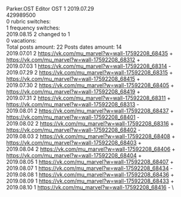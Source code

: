 Parker.OST	Editor OST 1 2019.07.29\
429989500\
0 rubric switches:\
1 frequency switches:\
2019.08.15 2 changed to 1 \
0 vacations:\
Total posts amount: 22	Posts dates amount: 14\
2019.07.01 2 https://vk.com/mu_marvel?w=wall-17592208_68435 + https://vk.com/mu_marvel?w=wall-17592208_68312 + \
2019.07.03 1 https://vk.com/mu_marvel?w=wall-17592208_68314 - \
2019.07.29 2 https://vk.com/mu_marvel?w=wall-17592208_68315 + https://vk.com/mu_marvel?w=wall-17592208_68415 + \
2019.07.30 2 https://vk.com/mu_marvel?w=wall-17592208_68405 + https://vk.com/mu_marvel?w=wall-17592208_68419 + \
2019.07.31 2 https://vk.com/mu_marvel?w=wall-17592208_68311 + https://vk.com/mu_marvel?w=wall-17592208_68313 - \
2019.08.01 2 https://vk.com/mu_marvel?w=wall-17592208_68437 + https://vk.com/mu_marvel?w=wall-17592208_68401 - \
2019.08.02 2 https://vk.com/mu_marvel?w=wall-17592208_68316 + https://vk.com/mu_marvel?w=wall-17592208_68402 - \
2019.08.03 2 https://vk.com/mu_marvel?w=wall-17592208_68408 + https://vk.com/mu_marvel?w=wall-17592208_68403 + \
2019.08.04 2 https://vk.com/mu_marvel?w=wall-17592208_68406 + https://vk.com/mu_marvel?w=wall-17592208_68404 + \
2019.08.05 1 https://vk.com/mu_marvel?w=wall-17592208_68407 + \
2019.08.07 1 https://vk.com/mu_marvel?w=wall-17592208_68434 - \
2019.08.08 1 https://vk.com/mu_marvel?w=wall-17592208_68436 + \
2019.08.09 1 https://vk.com/mu_marvel?w=wall-17592208_68433 + \
2019.08.10 1 https://vk.com/mu_marvel?w=wall-17592208_68416 - \

